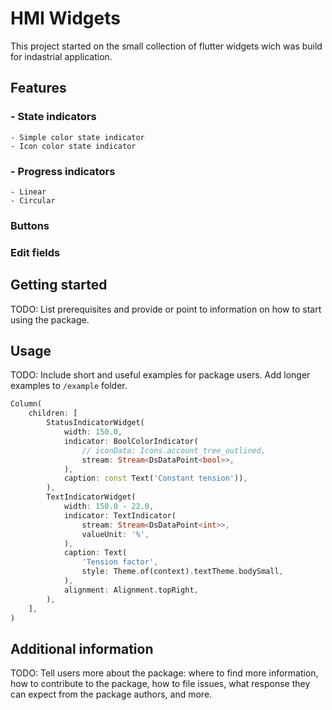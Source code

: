 # HMI Widgets
This project started on the small collection of flutter widgets 
wich was build for indastrial application. 

## Features
### - State indicators
    - Simple color state indicator
    - Icon color state indicator
### - Progress indicators
    - Linear
    - Circular
### Buttons

### Edit fields

## Getting started

TODO: List prerequisites and provide or point to information on how to
start using the package.

## Usage

TODO: Include short and useful examples for package users. Add longer examples
to `/example` folder.

```dart
Column(
    children: [
        StatusIndicatorWidget(
            width: 150.0,
            indicator: BoolColorIndicator(
                // iconData: Icons.account_tree_outlined,
                stream: Stream<DsDataPoint<bool>>,
            ), 
            caption: const Text('Constant tension')),
        ),
        TextIndicatorWidget(
            width: 150.0 - 22.0,
            indicator: TextIndicator(
                stream: Stream<DsDataPoint<int>>,
                valueUnit: '%',
            ),
            caption: Text(
                'Tension factor',
                style: Theme.of(context).textTheme.bodySmall,
            ),
            alignment: Alignment.topRight, 
        ),
    ],
)
```

## Additional information

TODO: Tell users more about the package: where to find more information, how to
contribute to the package, how to file issues, what response they can expect
from the package authors, and more.
